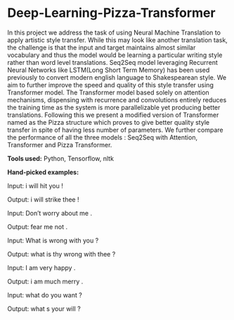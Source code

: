 # Deep-Learning-Pizza-Transformer

In this project we address the task of using Neural Machine Translation to apply artistic style transfer. While this may look like another translation task, the challenge is that the input and target maintains almost similar vocabulary and thus the model would be learning a particular writing style rather than word level translations. Seq2Seq model leveraging Recurrent Neural Networks like LSTM(Long Short Term Memory) has been used previously to convert modern english language to Shakespearean style. We aim to further improve the speed and quality of this style transfer using Transformer model. The Transformer model based solely on attention mechanisms, dispensing with recurrence and convolutions entirely reduces the training time as the system is more parallelizable yet producing better translations. Following this we present a modified version of Transformer named as the Pizza structure which proves to give better quality style transfer in spite of having less number of parameters. We further compare the performance of all the three models : Seq2Seq with Attention, Transformer and Pizza Transformer.


**Tools used:** Python, Tensorflow, nltk

**Hand-picked examples:**

Input: i will hit you !

Output: i will strike thee !


Input: Don’t worry about me .

Output: fear me not .


Input: What is wrong with you ?

Output: what is thy wrong with thee ?


Input: I am very happy .

Output: i am much merry .


Input: what do you want ? 

Output: what s your will ?
